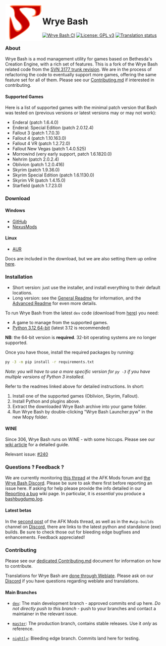<img align="left" src="Mopy/bash/images/bash.svg" width="120" alt="">

Wrye Bash
=========

[![Wrye Bash CI](https://github.com/wrye-bash/wrye-bash/workflows/Wrye%20Bash%20CI/badge.svg)](https://github.com/wrye-bash/wrye-bash/actions?query=workflow%3A%22Wrye+Bash+CI%22)
[![License: GPL v3](https://img.shields.io/badge/license-GPLv3-blue.svg)](LICENSE.md)
[![Translation status](https://hosted.weblate.org/widget/wrye-bash/wrye-bash/svg-badge.svg)](https://hosted.weblate.org/engage/wrye-bash/)

### About

Wrye Bash is a mod management utility for games based on Bethesda's Creation
Engine, with a rich set of features. This is a fork of the Wrye Bash related
code from the [SVN 3177 trunk revision][1].
We are in the process of refactoring the code to eventually support more games,
offering the same feature set for all of them.
Please see our [Contributing.md][15] if interested in contributing.

#### Supported Games

Here is a list of supported games with the minimal patch version that Bash was
tested on (previous versions or latest versions may or may not work):

* Enderal (patch 1.6.4.0)
* Enderal: Special Edition (patch 2.0.12.4)
* Fallout 3 (patch 1.7.0.3)
* Fallout 4 (patch 1.10.163.0)
* Fallout 4 VR (patch 1.2.72.0)
* Fallout New Vegas (patch 1.4.0.525)
* Morrowind (very early support, patch 1.6.1820.0)
* Nehrim (patch 2.0.2.4)
* Oblivion (patch 1.2.0.416)
* Skyrim (patch 1.9.36.0)
* Skyrim Special Edition (patch 1.6.1130.0)
* Skyrim VR (patch 1.4.15.0)
* Starfield (patch 1.7.23.0)

### Download

#### Windows
* [GitHub][3]
* [NexusMods][2]

#### Linux
* [AUR][22]

Docs are included in the download, but we are also setting them up online
 [here][4].

### Installation

* Short version: just use the installer, and install everything to their
 default locations.
* Long version: see the [General Readme][5] for information, and the
 [Advanced Readme][6] for even more details.

To run Wrye Bash from the latest `dev` code (download from [here][7])
you need:

* A game to manage from the supported games.
* [Python 3.12 64-bit][16] (latest 3.12 is recommended)

**NB**: the 64-bit version is **required**. 32-bit operating systems are no
longer supported.

Once you have those, install the required packages by running:

```bash
py -3 -m pip install -r requirements.txt
```

*Note: you will have to use a more specific version for `py -3` if you have multiple versions of Python 3 installed.*

Refer to the readmes linked above for detailed instructions. In short:

1. Install one of the supported games (Oblivion, Skyrim, Fallout).
1. Install Python and plugins above.
1. Extract the downloaded Wrye Bash archive into your game folder.
1. Run Wrye Bash by double-clicking "Wrye Bash Launcher.pyw" in the new Mopy
   folder.

#### WINE

Since 306, Wrye Bash runs on WINE - with some hiccups. Please see our
[wiki article][8] for a detailed guide.

Relevant issue: [#240][9]

### Questions ? Feedback ?

We are currently monitoring [this thread][10] at the AFK Mods forum and
[the Wrye Bash Discord][11].
Please be sure to ask there first before reporting an issue here. If asking for
help please provide the info detailed in our [Reporting a bug][12] wiki page.
In particular, it is _essential_ you produce a [bashbugdump.log][13].

#### Latest betas

In the [second post][14] of the AFK Mods thread, as well as in the
`#wip-builds` channel on [Discord][11], there are links to the latest python
and standalone (exe) builds. Be sure to check those out for bleeding edge
bugfixes and enhancements. Feedback appreciated!

### Contributing

Please see our [dedicated Contributing.md][15] document for information on how
to contribute.

Translations for Wrye Bash are [done through Weblate][20]. Please ask on our [Discord][11] if you have questions regarding weblate and translations.

#### Main Branches

- [`dev`][17]: The main development branch - approved commits end up here.
 *Do not directly push to this branch* - push to your branches and contact
 a maintainer in the relevant issue.
- [`master`][18]: The production branch, contains stable releases. Use it
  *only* as reference.
- [`nightly`][19]: Bleeding edge branch. Commits land here for testing.


  [1]: http://sourceforge.net/p/oblivionworks/code/3177/tree/
  [2]: https://www.nexusmods.com/site/mods/591
  [3]: https://github.com/wrye-bash/wrye-bash/releases
  [4]: http://wrye-bash.github.io/
  [5]: http://wrye-bash.github.io/docs/Wrye%20Bash%20General%20Readme.html#install
  [6]: http://wrye-bash.github.io/docs/Wrye%20Bash%20Advanced%20Readme.html#install
  [7]: https://github.com/wrye-bash/wrye-bash/archive/dev.zip
  [8]: https://github.com/wrye-bash/wrye-bash/wiki/%5Bguide%5D-Running-Wrye-Bash-on-WINE-%28Arch-Linux%29
  [9]: https://github.com/wrye-bash/wrye-bash/issues/240
  [10]: https://afkmods.com/index.php?/topic/4966-wrye-bash-all-games
  [11]: https://discord.gg/NwWvAFR
  [12]: https://github.com/wrye-bash/wrye-bash/wiki/[github]-Reporting-a-bug
  [13]: https://github.com/wrye-bash/wrye-bash/wiki/[github]-Reporting-a-bug#the-bashbugdumplog
  [14]: https://afkmods.com/index.php?/topic/4966-wrye-bash-all-games/&do=findComment&comment=166863
  [15]: https://github.com/wrye-bash/wrye-bash/blob/dev/Contributing.md
  [16]: http://www.python.org
  [17]: https://github.com/wrye-bash/wrye-bash/tree/dev
  [18]: https://github.com/wrye-bash/wrye-bash/tree/master
  [19]: https://github.com/wrye-bash/wrye-bash/tree/nightly
  [20]: https://hosted.weblate.org/engage/wrye-bash/
  [21]: https://github.com/wrye-bash/wrye-bash/issues/500
  [22]: https://aur.archlinux.org/packages/wrye-bash
